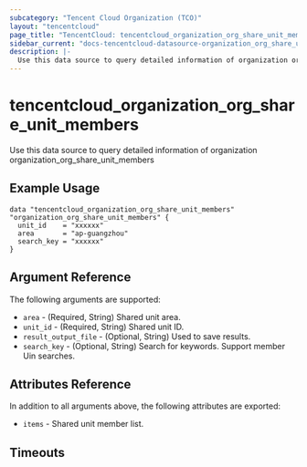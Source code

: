 ```yaml
---
subcategory: "Tencent Cloud Organization (TCO)"
layout: "tencentcloud"
page_title: "TencentCloud: tencentcloud_organization_org_share_unit_members"
sidebar_current: "docs-tencentcloud-datasource-organization_org_share_unit_members"
description: |-
  Use this data source to query detailed information of organization organization_org_share_unit_members
---
```


# tencentcloud_organization_org_share_unit_members

Use this data source to query detailed information of organization organization_org_share_unit_members

## Example Usage

```hcl
data "tencentcloud_organization_org_share_unit_members" "organization_org_share_unit_members" {
  unit_id    = "xxxxxx"
  area       = "ap-guangzhou"
  search_key = "xxxxxx"
}
```

## Argument Reference

The following arguments are supported:

* `area` - (Required, String) Shared unit area.
* `unit_id` - (Required, String) Shared unit ID.
* `result_output_file` - (Optional, String) Used to save results.
* `search_key` - (Optional, String) Search for keywords. Support member Uin searches.

## Attributes Reference

In addition to all arguments above, the following attributes are exported:

* `items` - Shared unit member list.


## Timeouts

<no value>



